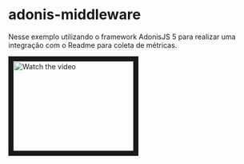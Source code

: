 # adonis-middleware

Nesse exemplo utilizando o framework AdonisJS 5 para realizar uma integração com o Readme para coleta de métricas.

<a href="[http://www.youtube.com/watch?feature=player_embedded&v=nTQUwghvy5Q](https://www.youtube.com/watch?v=0d_IqGvebSc?si=bVPttqmZz8QV0SCZ)" target="_blank">
 <img src="http://img.youtube.com/vi/nTQUwghvy5Q/mqdefault.jpg" alt="Watch the video" width="240" height="180" border="10" />
</a>

